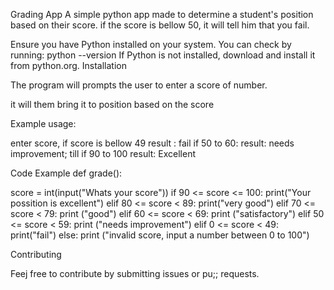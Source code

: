 Grading App
A simple python app made to determine a student's position based on their score. if the score is bellow 50, it will tell him that you fail.

Ensure you have Python installed on your system. You can check by running: python --version If Python is not installed, download and install it from python.org. Installation

The program will prompts the user to enter a score of number.

it will them bring it to position based on the score

Example usage:

enter score, if score is bellow 49
result : fail
if 50 to 60:
result: needs improvement; till
if 90 to 100
result: Excellent

Code Example
def grade():

score = int(input("Whats your score"))
if 90 <= score <= 100:
   print("Your possition is excellent")
elif 80 <= score < 89:
   print("very good")
elif 70 <= score < 79:
   print ("good")
elif 60 <= score < 69:
   print ("satisfactory")
elif 50 <= score < 59:
   print ("needs improvement")
elif 0 <= score < 49:
   print("fail")
else:
   print ("invalid score, input a number between 0 to 100")


Contributing

Feej free to contribute by submitting issues or pu;; requests.
   
    
